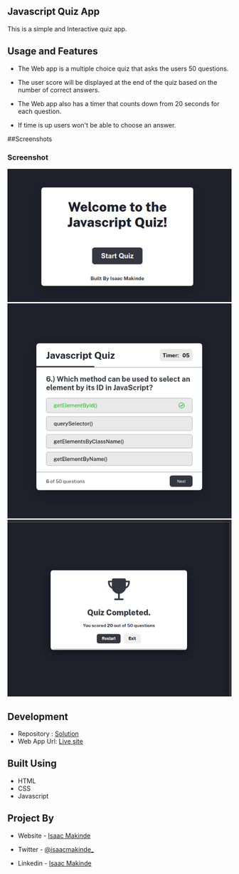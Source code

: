 ## Javascript Quiz App

This is a simple and Interactive quiz app.

## Usage and Features

- The Web app is a multiple choice quiz that asks the users 50 questions.

- The user score will be displayed at the end of the quiz based on the number of correct answers.

- The Web app also has a timer that counts down from 20 seconds for each question.

- If time is up users won't be able to choose an answer.

##Screenshots

### Screenshot

![](screenshots/screenshot1.png)
![](screenshots/screenshot2.png)
![](screenshots/screenshot3.png)

## Development

- Repository : [Solution](https://github.com/Oluwa-Laughter/Javascript-Quiz-App)
- Web App Url: [Live site](https://isaac-javascript-quiz-app.netlify.app/)

## Built Using

- HTML
- CSS
- Javascript

## Project By

- Website - [Isaac Makinde](https://github.com/Oluwa-Laughter)

- Twitter - [@isaacmakinde\_](https://www.twitter.com/isaacmakinde_)

- Linkedin - [Isaac Makinde](https://www.linkedin.com/in/isaacmakinde/)
